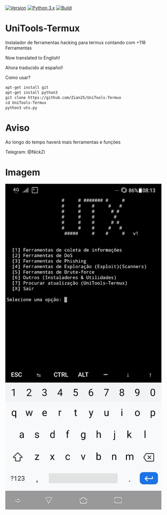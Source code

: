 [![Version](https://img.shields.io/badge/UniTools--Termux-V%201.1-red.svg)]()
[![Python 3.x](https://img.shields.io/badge/Python-3.x-blue.svg)]()
[![Build](https://img.shields.io/badge/Compativel-Termux-brightgreen.svg)]()



# UniTools-Termux
Instalador de ferramentas hacking para termux contando com +118‬ Ferramentas


Now translated to English!


Ahora traducido al español!

Como usar?


```
apt-get install git
apt-get install python3
git clone https://github.com/Zian25/UniTools-Termux
cd UniTools-Termux
python3 utx.py
```

# Aviso
Ao longo do tempo haverá mais ferramentas e funções


Telegram: @NickZi



# Imagem
<img src="modulos/utx.jpeg">


